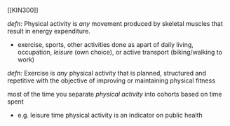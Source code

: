 [[KIN300]]


*defn:* Physical activity is *any* movement produced by skeletal muscles that result in energy expenditure. 
- exercise, sports, other activities done as apart of daily living, occupation, *leisure* (own choice), or active transport (biking/walking to work)

*defn:* Exercise is *any* physical activity that is planned, structured and repetitive with the objective of improving or maintaining physical fitness

most of the time you separate *physical activity* into cohorts based on time spent
- e.g. leisure time physical activity is an indicator on public health


